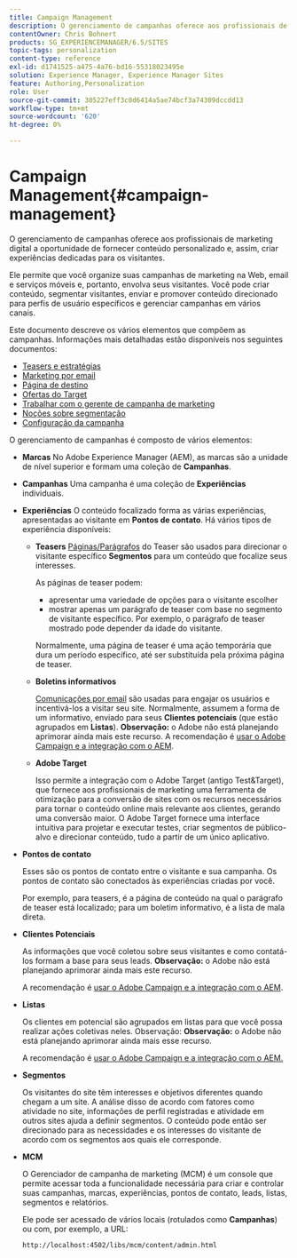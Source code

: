 ```yaml
---
title: Campaign Management
description: O gerenciamento de campanhas oferece aos profissionais de marketing digital a oportunidade de fornecer conteúdo personalizado e, assim, criar experiências dedicadas para os visitantes. Ele permite que você organize suas campanhas de marketing na Web, email e serviços móveis e, portanto, envolva seus visitantes.
contentOwner: Chris Bohnert
products: SG_EXPERIENCEMANAGER/6.5/SITES
topic-tags: personalization
content-type: reference
exl-id: d1741525-a475-4a76-bd16-55318023495e
solution: Experience Manager, Experience Manager Sites
feature: Authoring,Personalization
role: User
source-git-commit: 305227eff3c0d6414a5ae74bcf3a74309dccdd13
workflow-type: tm+mt
source-wordcount: '620'
ht-degree: 0%

---
```



# Campaign Management{#campaign-management}

O gerenciamento de campanhas oferece aos profissionais de marketing digital a oportunidade de fornecer conteúdo personalizado e, assim, criar experiências dedicadas para os visitantes.

Ele permite que você organize suas campanhas de marketing na Web, email e serviços móveis e, portanto, envolva seus visitantes. Você pode criar conteúdo, segmentar visitantes, enviar e promover conteúdo direcionado para perfis de usuário específicos e gerenciar campanhas em vários canais.

Este documento descreve os vários elementos que compõem as campanhas. Informações mais detalhadas estão disponíveis nos seguintes documentos:

* [Teasers e estratégias](/help/sites-classic-ui-authoring/classic-personalization-campaigns-teasers-strategy.md)
* [Marketing por email](/help/sites-classic-ui-authoring/classic-personalization-campaigns-email.md)
* [Página de destino](/help/sites-classic-ui-authoring/classic-personalization-campaigns-landingpage.md)
* [Ofertas do Target](/help/sites-classic-ui-authoring/classic-personalization-campaigns-target-offers.md)
* [Trabalhar com o gerente de campanha de marketing](/help/sites-classic-ui-authoring/classic-personalization-campaigns-mktg-manager.md)
* [Noções sobre segmentação](/help/sites-classic-ui-authoring/classic-personalization-campaigns-segmentation.md)
* [Configuração da campanha](/help/sites-classic-ui-authoring/classic-personalization-campaigns-setting-up-your.md)

O gerenciamento de campanhas é composto de vários elementos:

* **Marcas**
No Adobe Experience Manager (AEM), as marcas são a unidade de nível superior e formam uma coleção de **Campanhas**.

* **Campanhas**
Uma campanha é uma coleção de **Experiências** individuais.

* **Experiências**
O conteúdo focalizado forma as várias experiências, apresentadas ao visitante em **Pontos de contato**. Há vários tipos de experiência disponíveis:

   * **Teasers**
     [Páginas/Parágrafos](#teasers) do Teaser são usados para direcionar o visitante específico **Segmentos** para um conteúdo que focalize seus interesses.

     As páginas de teaser podem:

      * apresentar uma variedade de opções para o visitante escolher
      * mostrar apenas um parágrafo de teaser com base no segmento de visitante específico. Por exemplo, o parágrafo de teaser mostrado pode depender da idade do visitante.

     Normalmente, uma página de teaser é uma ação temporária que dura um período específico, até ser substituída pela próxima página de teaser.

   * **Boletins informativos**

     [Comunicações por email](#emailmarketing) são usadas para engajar os usuários e incentivá-los a visitar seu site. Normalmente, assumem a forma de um informativo, enviado para seus **Clientes potenciais** (que estão agrupados em **Listas**). **Observação:** o Adobe não está planejando aprimorar ainda mais este recurso. A recomendação é [usar o Adobe Campaign e a integração com o AEM](/help/sites-administering/campaign.md).

   * **Adobe Target**

     Isso permite a integração com o Adobe Target (antigo Test&amp;Target), que fornece aos profissionais de marketing uma ferramenta de otimização para a conversão de sites com os recursos necessários para tornar o conteúdo online mais relevante aos clientes, gerando uma conversão maior. O Adobe Target fornece uma interface intuitiva para projetar e executar testes, criar segmentos de público-alvo e direcionar conteúdo, tudo a partir de um único aplicativo.

* **Pontos de contato**

  Esses são os pontos de contato entre o visitante e sua campanha. Os pontos de contato são conectados às experiências criadas por você.

  Por exemplo, para teasers, é a página de conteúdo na qual o parágrafo de teaser está localizado; para um boletim informativo, é a lista de mala direta.

* **Clientes Potenciais**

  As informações que você coletou sobre seus visitantes e como contatá-los formam a base para seus leads. **Observação:** o Adobe não está planejando aprimorar ainda mais este recurso.

  A recomendação é [usar o Adobe Campaign e a integração com o AEM](/help/sites-administering/campaign.md).

* **Listas**

  Os clientes em potencial são agrupados em listas para que você possa realizar ações coletivas neles. Observação: **Observação:** o Adobe não está planejando aprimorar ainda mais esse recurso.

  A recomendação é [usar o Adobe Campaign e a integração com o AEM.](/help/sites-administering/campaign.md)

* **Segmentos**

  Os visitantes do site têm interesses e objetivos diferentes quando chegam a um site. A análise disso de acordo com fatores como atividade no site, informações de perfil registradas e atividade em outros sites ajuda a definir segmentos. O conteúdo pode então ser direcionado para as necessidades e os interesses do visitante de acordo com os segmentos aos quais ele corresponde.

* **MCM**

  O Gerenciador de campanha de marketing (MCM) é um console que permite acessar toda a funcionalidade necessária para criar e controlar suas campanhas, marcas, experiências, pontos de contato, leads, listas, segmentos e relatórios.

  Ele pode ser acessado de vários locais (rotulados como **Campanhas**) ou com, por exemplo, a URL:

  `http://localhost:4502/libs/mcm/content/admin.html`
